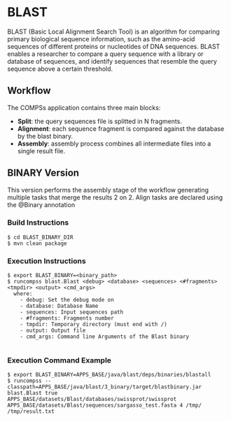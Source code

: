 # BLAST
BLAST (Basic Local Alignment Search Tool) is an algorithm for comparing primary biological sequence information, such as the amino-acid sequences of different proteins or nucleotides of DNA sequences. BLAST enables a researcher to compare a query sequence with a library or database of sequences, and identify sequences that resemble the query sequence above a certain threshold.

## Workflow
The COMPSs application contains three main blocks:
  *  **Split**: the query sequences file is splitted in N fragments.
  *  **Alignment**: each sequence fragment is compared against the database by the blast binary.
  *  **Assembly**: assembly process combines all intermediate files into a single result file.

## BINARY Version
This version performs the assembly stage of the workflow generating multiple tasks that merge the results 2 on 2. Align tasks are declared using the @Binary annotation

### Build Instructions ###
```
$ cd BLAST_BINARY_DIR
$ mvn clean package
```

### Execution Instructions ###
```
$ export BLAST_BINARY=<binary_path>
$ runcompss blast.Blast <debug> <database> <sequences> <#fragments> <tmpdir> <output> <cmd_args>
  where:
    - debug: Set the debug mode on
    - database: Database Name
    - sequences: Input sequences path
    - #fragments: Fragments number
    - tmpdir: Temporary directory (must end with /)
    - output: Output file
    - cmd_args: Command line Arguments of the Blast binary


``` 
### Execution Command Example ###
```
$ export BLAST_BINARY=APPS_BASE/java/blast/deps/binaries/blastall
$ runcompss --classpath=APPS_BASE/java/blast/3_binary/target/blastbinary.jar blast.Blast true APPS_BASE/datasets/Blast/databases/swissprot/swissprot APPS_BASE/datasets/Blast/sequences/sargasso_test.fasta 4 /tmp/ /tmp/result.txt
```







